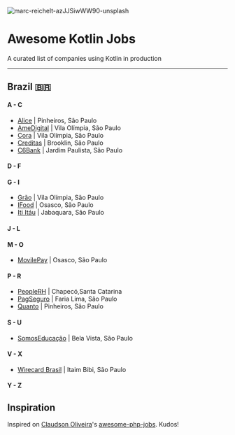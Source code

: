 ![marc-reichelt-azJJSiwWW90-unsplash](https://user-images.githubusercontent.com/11817331/96663127-6c348b80-1326-11eb-8e88-685f0e7db84f.jpg)


# Awesome Kotlin Jobs
A curated list of companies using Kotlin in production

---

## Brazil 🇧🇷

#### A - C
* [Alice](https://www.alice.com.br/) | Pinheiros, São Paulo
* [AmeDigital](https://www.amedigital.com/) | Vila Olímpia, São Paulo
* [Cora](https://www.cora.com.br/) | Vila Olímpia, São Paulo
* [Creditas](https://www.creditas.com/) | Brooklin, São Paulo
* [C6Bank](https://www.c6bank.com.br/) | Jardim Paulista, São Paulo
#### D - F
#### G - I
* [Grão](https://www.grao.com.br/) | Vila Olímpia, São Paulo
* [IFood](https://www.ifood.com.br/) | Osasco, São Paulo
* [Iti Itáu](https://iti.itau/) | Jabaquara, São Paulo
#### J - L
#### M - O
* [MovilePay](https://movilepay.ifood.com.br/movilepay) | Osasco, São Paulo
#### P - R
* [PeopleRH](https://rhpeople.com.br/) | Chapecó,Santa Catarina
* [PagSeguro](https://dev.pagseguro.uol.com.br/) | Faria Lima, São Paulo
* [Quanto](https://quan.to/) | Pinheiros, São Paulo
#### S - U
* [SomosEducação](https://www.somoseducacao.com.br/en/main/) | Bela Vista, São Paulo
#### V - X
* [Wirecard Brasil](https://wirecard.com.br/) | Itaim Bibi, São Paulo
#### Y - Z


## Inspiration

Inspired on [Claudson Oliveira](https://github.com/filhodanuvem)'s [awesome-php-jobs](https://github.com/filhodanuvem/awesome-php-jobs). Kudos!
